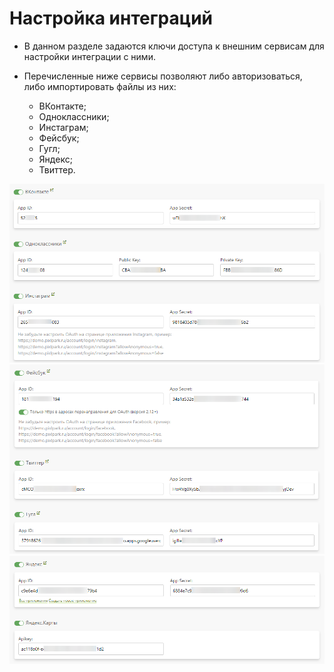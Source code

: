 # Настройка интеграций
* В данном разделе задаются ключи доступа к внешним сервисам для настройки интеграции с ними.

* Перечисленные ниже сервисы позволяют либо авторизоваться, либо импортировать файлы из них:
    + ВКонтакте;
    + Одноклассники;
    + Инстаграм;
    + Фейсбук;
    + Гугл;
    + Яндекс;
    + Твиттер.

![](../_media/site/site61.png ':size=70%')
![](../_media/site/site62.png ':size=70%')
![](../_media/site/site63.png ':size=70%')